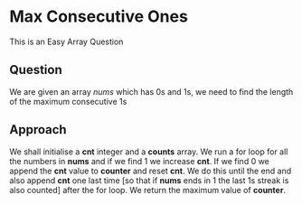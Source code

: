# Max Consecutive Ones

This is an Easy Array Question

## Question 
We are given an array *nums* which has 0s and 1s, we need to find the length of the maximum consecutive 1s

## Approach
We shall initialise a **cnt** integer and a **counts** array. We run a for loop for all the numbers in **nums** and if we find 1 we increase **cnt**.
If we find 0 we append the **cnt** value to **counter** and reset **cnt**. We do this until the end and also append **cnt** one last time [so that if **nums** ends in 1 the last 1s streak is also counted]
after the for loop.
We return the maximum value of **counter**.
